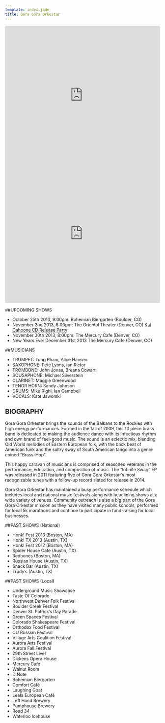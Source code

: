 ```yaml
---
template: index.jade
title: Gora Gora Orkestar
---
```

<iframe width="100%" height="450" scrolling="no" frameborder="0"
  src="https://w.soundcloud.com/player/?url=http%3A%2F%2Fapi.soundcloud.com%2Fplaylists%2F6602692&color=424242&auto_play=false&show_artwork=true">
</iframe>
<iframe width="100%" height="450" frameborder="0" src="http://youtu.be/ELbkS-Kj4Z0">
</iframe>

##UPCOMING SHOWS

* October 25th 2013, 9:00pm: Bohemian Biergarten (Boulder, CO)
* November 2nd 2013, 8:00pm: The Oriental Theater (Denver, CO) [Kal Cahoone CD Release Party](http://holdmyticket.com/event/150736)
* November 30th 2013, 8:00pm: The Mercury Cafe (Denver, CO)
* New Years Eve: December 31st 2013 The Mercury Cafe (Denver, CO)

##MUSICIANS
* TRUMPET: Tung Pham, Alice Hansen
* SAXOPHONE: Pete Lyons, Ian Rictor
* TROMBONE: John Jonas, Breana Cowart
* SOUSAPHONE: Michael Silverstein
* CLARINET: Maggie Greenwood
* TENOR HORN: Sandy Johnson
* DRUMS: Mike Righi, Ian Campbell
* VOCALS: Kate Jaworski

## BIOGRAPHY

Gora Gora Orkestar brings the sounds of the Balkans to the Rockies with high energy performances. Formed in the fall of 2009, this 10 piece brass band is dedicated to making the audience dance with its infectious rhythm and own brand of feel-good music. The sound is an eclectic mix, blending Old World melodies of Eastern European folk, with the back beat of American funk and the sultry sway of South American tango into a genre coined “Brass-Hop”.

This happy caravan of musicians is comprised of seasoned veterans in the performance, education, and composition of music. The “Infinite Swag” EP was released in 2011 featuring five of Gora Gora Orkestar’s most recognizable tunes with a follow-up record slated for release in 2014.

Gora Gora Orkestar has maintained a busy performance schedule which includes local and national music festivals along with headlining shows at a wide variety of venues. Community outreach is also a big part of the Gora Gora Orkestar mission as they have visited many public schools, performed for local 5k marathons and continue to participate in fund-raising for local businesses.

##PAST SHOWS (National)
* Honk! Fest 2013 (Boston, MA)
* Honk! TX 2013 (Austin, TX)
* Honk! Fest 2012 (Boston, MA)
* Spider House Cafe (Austin, TX)
* Redbones (Boston, MA)
* Russian House (Austin, TX)
* Snack Bar (Austin, TX)
* Trudy’s (Austin, TX)

##PAST SHOWS (Local)
* Underground Music Showcase
* Taste Of Colorado
* Northwest Denver Folk Festival
* Boulder Creek Festival
* Denver St. Patrick’s Day Parade
* Green Spaces Festival
* Colorado Shakespeare Festival
* Orthodox Food Festival
* CU Russian Festival
* Village Arts Coalition Festival
* Aurora Arts Festival
* Aurora Fall Festival
* 29th Street Live!
* Dickens Opera House
* Mercury Café
* Walnut Room
* D Note
* Bohemian Biergarten
* Comfort Café
* Laughing Goat
* Leela European Café
* Left Hand Brewery
* Pumphouse Brewery
* Road 34
* Waterloo Icehouse
